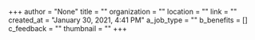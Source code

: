 +++
author = "None"
title = ""
organization = ""
location = ""
link = ""
created_at = "January 30, 2021, 4:41 PM"
a_job_type = ""
b_benefits = []
c_feedback = ""
thumbnail = ""
+++
